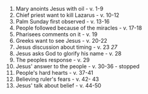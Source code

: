 1. Mary anoints Jesus with oil - v. 1-9
2. Chief priest want to kill Lazarus - v. 10-12
3. Palm Sunday first observed - v. 13-16
4. People followed because of the miracles - v. 17-18
5. Pharisees comments on it - v. 19
6. Greeks want to see Jesus - v. 20-22
7. Jesus discussion about timing - v. 23 _27_
8. Jesus asks God to glorify his name - v. 28
9. The peoples response - v. 29
10. Jesus' answer to the people - v. 30-36 - stopped
11. People's hard hearts - v. 37-41
12. Believing ruler's fears - v. 42- 43
13. Jesus' talk about belief - v. 44-50
